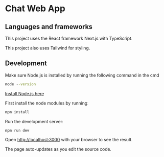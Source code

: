 # Chat Web App

## Languages and frameworks
This project uses the React framework Next.js with TypeScript.

This project also uses Tailwind for styling.

## Development

Make sure Node.js is installed by running the following command in the cmd

```cmd
node --version
```

[Install Node.js here](https://nodejs.org/en/download)

First install the node modules by running:
```cmd
npm install
```
Run the development server:

```cmd
npm run dev
```

Open [http://localhost:3000](http://localhost:3000) with your browser to see the result.

The page auto-updates as you edit the source code.